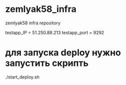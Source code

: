 # zemlyak58_infra
zemlyak58 infra repository

testapp_IP = 51.250.88.213
testapp_port = 9292

# для запуска deploy нужно запустить скрипть
./start_deploy.sh

